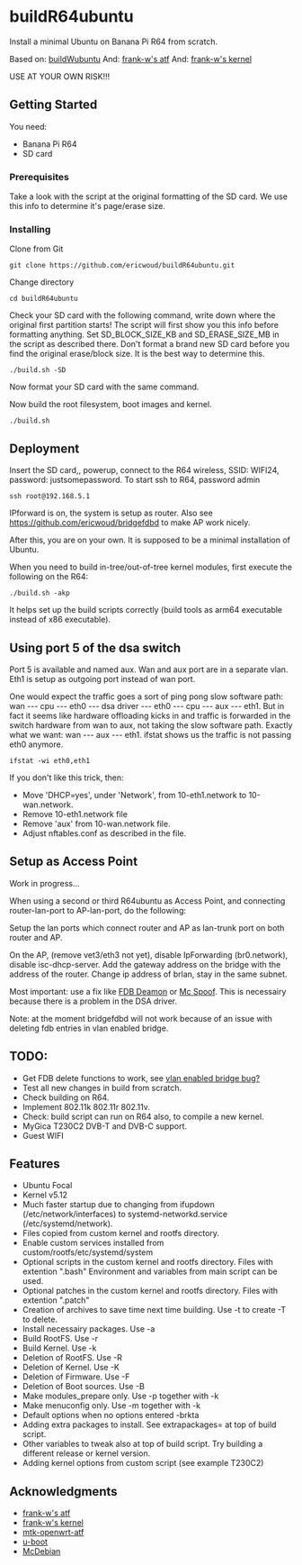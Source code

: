 # buildR64ubuntu

Install a minimal Ubuntu on Banana Pi R64 from scratch. 

Based on: [buildWubuntu](https://github.com/ericwoud/buildWubuntu.git)
And: [frank-w's atf](https://github.com/frank-w/BPI-R64-ATF)
And: [frank-w's kernel](https://github.com/frank-w/BPI-R2-4.14/tree/5.12-main)


USE AT YOUR OWN RISK!!!

## Getting Started

You need:

  - Banana Pi R64
  - SD card

### Prerequisites

Take a look with the script at the original formatting of the SD card. We use this info to determine it's page/erase size.

### Installing


Clone from Git

```
git clone https://github.com/ericwoud/buildR64ubuntu.git
```

Change directory

```
cd buildR64ubuntu
```

Check your SD card with the following command, write down where the original first partition starts! The script will first show you this info before formatting anything. Set SD_BLOCK_SIZE_KB and SD_ERASE_SIZE_MB in the script as described there. Don't format a brand new SD card before you find the original erase/block size. It is the best way to determine this.
```
./build.sh -SD
```
Now format your SD card with the same command.

Now build the root filesystem, boot images and kernel.

```
./build.sh
```

## Deployment

Insert the SD card,, powerup, connect to the R64 wireless, SSID: WIFI24, password: justsomepassword. To start ssh to R64, password admin

```
ssh root@192.168.5.1
```
IPforward is on, the system is setup as router. Also see https://github.com/ericwoud/bridgefdbd to make AP work nicely.

After this, you are on your own. It is supposed to be a minimal installation of Ubuntu.

When you need to build in-tree/out-of-tree kernel modules, first execute the following on the R64:

```
./build.sh -akp
```
It helps set up the build scripts correctly (build tools as arm64 executable instead of x86 executable).


## Using port 5 of the dsa switch

Port 5 is available and named aux. Wan and aux port are in a separate vlan. Eth1 is setup as outgoing port instead of wan port.

One would expect the traffic goes a sort of ping pong slow software path: wan --- cpu --- eth0 --- dsa driver --- eth0 --- cpu --- aux --- eth1. But in fact it seems like hardware offloading kicks in and traffic is forwarded in the switch hardware from wan to aux, not taking the slow software path. Exactly what we want: wan --- aux --- eth1. ifstat shows us the traffic is not passing eth0 anymore.
```
ifstat -wi eth0,eth1
```
If you don't like this trick, then:

* Move 'DHCP=yes', under 'Network', from 10-eth1.network to 10-wan.network.
* Remove 10-eth1.network file
* Remove 'aux' from 10-wan.network file.
* Adjust nftables.conf as described in the file.

## Setup as Access Point

Work in progress...

When using a second or third R64ubuntu as Access Point, and connecting router-lan-port to AP-lan-port, do the following: 

Setup the lan ports which connect router and AP as lan-trunk port on both router and AP. 

On the AP, (remove vet3/eth3 not yet), disable IpForwarding (br0.network), disable isc-dhcp-server. Add the gateway address on the bridge with the address of the router. Change ip address of brlan, stay in the same subnet. 

Most important: use a fix like [FDB Deamon](https://github.com/ericwoud/bridgefdbd) or [Mc Spoof](https://github.com/ericwoud/mcspoof). This is necessairy because there is a problem in the DSA driver.

Note: at the moment bridgefdbd will not work because of an issue with deleting fdb entries in vlan enabled bridge.

## TODO:

* Get FDB delete functions to work, see [vlan enabled bridge bug?](http://forum.banana-pi.org/t/vlan-enabled-bridge-bug/12254)
* Test all new changes in build from scratch.
* Check building on R64.
* Implement 802.11k 802.11r 802.11v.
* Check: build script can run on R64 also, to compile a new kernel.
* MyGica T230C2 DVB-T and DVB-C support.
* Guest WIFI


## Features

* Ubuntu Focal
* Kernel v5.12
* Much faster startup due to changing from ifupdown (/etc/network/interfaces)
  to systemd-networkd.service (/etc/systemd/network).
* Files copied from custom kernel and rootfs directory.
* Enable custom services installed from custom/rootfs/etc/systemd/system
* Optional scripts in the custom kernel and rootfs directory. Files with extention ".bash" 
  Environment and variables from main script can be used.
* Optional patches in the custom kernel and rootfs directory. Files with extention ".patch"
* Creation of archives to save time next time building. Use -t to create -T to delete.
* Install necessairy packages. Use -a
* Build RootFS. Use -r
* Build Kernel. Use -k
* Deletion of RootFS. Use -R
* Deletion of Kernel. Use -K
* Deletion of Firmware. Use -F
* Deletion of Boot sources. Use -B
* Make modules_prepare only. Use -p together with -k
* Make menuconfig only. Use -m together with -k
* Default options when no options entered -brkta
* Adding extra packages to install. See extrapackages= at top of build script.
* Other variables to tweak also at top of build script. Try building a different release or kernel version.
* Adding kernel options from custom script (see example T230C2)


## Acknowledgments

* [frank-w's atf](https://github.com/frank-w/BPI-R64-ATF)
* [frank-w's kernel](https://github.com/frank-w/BPI-R2-4.14/tree/5.12-main)
* [mtk-openwrt-atf](https://github.com/mtk-openwrt/arm-trusted-firmware)
* [u-boot](https://github.com/u-boot/u-boot)
* [McDebian](https://github.com/Chadster766/McDebian)

